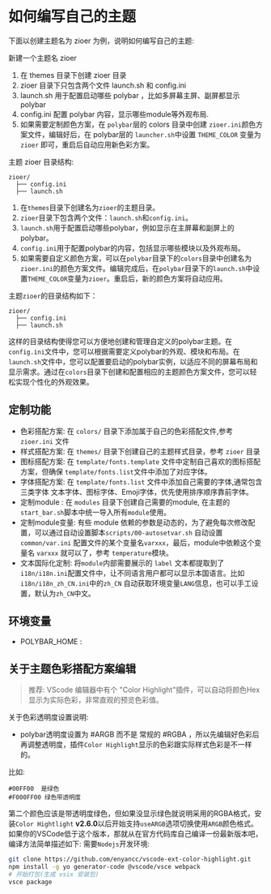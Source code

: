 # 如何编写自己的主题


下面以创建主题名为 zioer 为例，说明如何编写自己的主题:

新建一个主题名 zioer

1. 在 themes 目录下创建 zioer 目录
2. zioer 目录下只包含两个文件 launch.sh 和 config.ini
3. launch.sh 用于配置启动哪些 polybar ，比如多屏幕主屏、副屏都显示polybar
4. config.ini 配置 polybar 内容，显示哪些module等外观布局.
5. 如果需要定制颜色方案，在 `polybar`层的 colors 目录中创建 `zioer.ini`颜色方案文件，编辑好后，在 polybar层的 `launcher.sh`中设置 `THEME_COLOR` 变量为 `zioer` 即可，重启后自动应用新色彩方案。

主题 zioer 目录结构:
```
zioer/
  ├── config.ini
  ├── launch.sh
```


1. 在`themes`目录下创建名为`zioer`的主题目录。
2. `zioer`目录下包含两个文件：`launch.sh`和`config.ini`。
3. `launch.sh`用于配置启动哪些polybar，例如显示在主屏幕和副屏上的polybar。
4. `config.ini`用于配置polybar的内容，包括显示哪些模块以及外观布局。
5. 如果需要自定义颜色方案，可以在`polybar`目录下的`colors`目录中创建名为`zioer.ini`的颜色方案文件。编辑完成后，在`polybar`目录下的`launch.sh`中设置`THEME_COLOR`变量为`zioer`。重启后，新的颜色方案将自动应用。

主题`zioer`的目录结构如下：

```
zioer/
  ├── config.ini
  ├── launch.sh
```

这样的目录结构使得您可以方便地创建和管理自定义的polybar主题。在`config.ini`文件中，您可以根据需要定义polybar的外观、模块和布局。在`launch.sh`文件中，您可以配置要启动的polybar实例，以适应不同的屏幕布局和显示需求。通过在`colors`目录下创建和配置相应的主题颜色方案文件，您可以轻松实现个性化的外观效果。


## 定制功能

- 色彩搭配方案: 在 `colors/` 目录下添加属于自己的色彩搭配文件,参考 `zioer.ini` 文件
- 样式搭配方案: 在 `themes/` 目录下创建自己的主题样式目录，参考 `zioer` 目录
- 图标搭配方案: 在 `template/fonts.template` 文件中定制自己喜欢的图标搭配方案，但确保 `template/fonts.list`文件中添加了对应字体。
- 字体搭配方案: 在 `template/fonts.list` 文件中添加自己需要的字体,通常包含三类字体 文本字体、图标字体、Emoji字体，优先使用排序顺序靠前字体。
- 定制module : 在 `modules` 目录下创建自己需要的module, 在主题的 `start_bar.sh`脚本中统一导入所有`module`使用。
- 定制module变量: 有些 module 依赖的参数是动态的，为了避免每次修改配置，可以通过自动设置脚本`scripts/00-autosetvar.sh` 自动设置 `common/var.ini` 配置文件的某个变量名`varxxx`，最后，module中依赖这个变量名 `varxxx` 就可以了，参考 `temperature`模块。
- 文本国际化定制: 将`module`内部需要展示的 `label` 文本都提取到了`i18n/i18n.ini`配置文件中，让不同语言用户都可以显示本国语言。比如 `i18n/i18n_zh_CN.ini`中的`zh_CN` 自动获取环境变量`LANG`信息，也可以手工设置，默认为`zh_CN`中文。

## 环境变量

- POLYBAR_HOME : 

## 关于主题色彩搭配方案编辑

>推荐: VScode 编辑器中有个 "Color Highlight"插件，可以自动将颜色Hex显示为实际色彩，非常直观的预览色彩值。

关于色彩透明度设置说明:
- polybar透明度设置为 #ARGB 而不是 常规的 #RGBA ，所以先编辑好色彩后再调整透明度，插件`Color Highlight`显示的色彩跟实际样式色彩是不一样的。

比如:
```
#00FF00  是绿色
#F000FF00 绿色带透明度

```
第二个颜色应该是带透明度绿色，但如果没显示绿色就说明采用的RGBA格式，安装`Color Hightlight` **v2.6.0**以后开始支持`useARGB`选项切换使用`ARGB`颜色格式。
如果你的VSCode低于这个版本，那就从在官方代码库自己编译一份最新版本吧，编译方法简单描述如下:
需要`Nodejs`开发环境:
```sh
git clone https://github.com/enyancc/vscode-ext-color-highlight.git
npm install -g yo generator-code @vscode/vsce webpack
# 开始打包(生成 vsix 安装包)
vsce package
```
